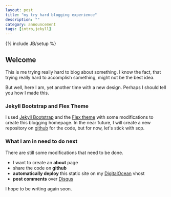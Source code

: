 ```yaml
---
layout: post
title: "my try hard blogging experience"
description: ""
category: announcement
tags: [intro,jekyll]
---
```

{% include JB/setup %}

## Welcome

This is me trying really hard to blog about something. I know the fact, that trying really hard to accomplish something, might not be the best idea.

But well, here I am, yet another time with a new design. Perhaps I should tell you how I made this.

### Jekyll Bootstrap and Flex Theme

I used [Jekyll Bootstrap](http://jekyllbootstrap.com/) and the [Flex theme](http://jeffreymartin.ca/flex/) with some modifications to create this blogging homepage. In the near future, I will create a new repository on [github](https://github.com/eyenx) for the code, but for now, let's stick with scp.

### What I am in need to do next 

There are still some modifications that need to be done.

- I want to create an **about** page
- share the code on **github**
- **automatically deploy** this static site on my [DigitalOcean](http://digitalocean.com) vhost
- **post comments** over [Disqus](http://disqus.com)

I hope to be writing again soon. 
